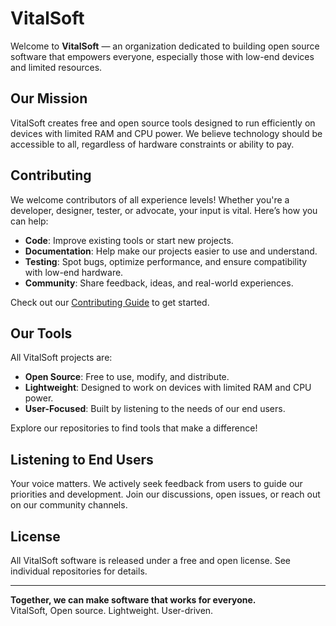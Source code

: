 # VitalSoft

Welcome to **VitalSoft** — an organization dedicated to building open source software that empowers everyone, especially those with low-end devices and limited resources.

## Our Mission

VitalSoft creates free and open source tools designed to run efficiently on devices with limited RAM and CPU power. We believe technology should be accessible to all, regardless of hardware constraints or ability to pay.

## Contributing

We welcome contributors of all experience levels! Whether you're a developer, designer, tester, or advocate, your input is vital. Here’s how you can help:

- **Code**: Improve existing tools or start new projects.
- **Documentation**: Help make our projects easier to use and understand.
- **Testing**: Spot bugs, optimize performance, and ensure compatibility with low-end hardware.
- **Community**: Share feedback, ideas, and real-world experiences.

Check out our [Contributing Guide](CONTRIBUTING.md) to get started.

## Our Tools

All VitalSoft projects are:

- **Open Source**: Free to use, modify, and distribute.
- **Lightweight**: Designed to work on devices with limited RAM and CPU power.
- **User-Focused**: Built by listening to the needs of our end users.

Explore our repositories to find tools that make a difference!

## Listening to End Users

Your voice matters. We actively seek feedback from users to guide our priorities and development. Join our discussions, open issues, or reach out on our community channels.

## License

All VitalSoft software is released under a free and open license. See individual repositories for details.

---

**Together, we can make software that works for everyone.**  
VitalSoft, Open source. Lightweight. User-driven.

